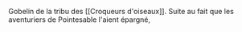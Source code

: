 Gobelin de la tribu des [[Croqueurs d'oiseaux]]. Suite au fait que les aventuriers de Pointesable l'aient épargné, 